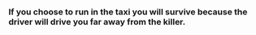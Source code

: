 ### If you choose to run in the taxi you will survive because the driver will drive you far away from the killer.